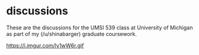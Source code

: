 # discussions
These are the discussions for the UMSI 539 class at University of Michigan as part of my (/u/shinabarger) graduate coursework. 


https://i.imgur.com/ly1wW6r.gif
